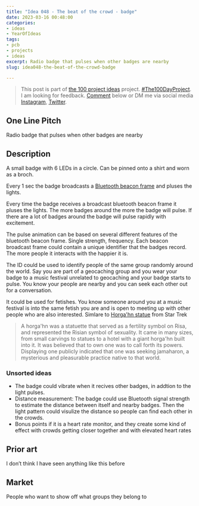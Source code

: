 ```yaml
---
title: "Idea 048 - The beat of the crowd - badge"
date: 2023-03-16 00:48:00
categories:
- ideas
- YearOfIdeas
tags:
- pcb
- projects
- ideas
excerpt: Radio badge that pulses when other badges are nearby
slug: idea048-the-beat-of-the-crowd-badge

---
```


> This post is part of [the 100 project ideas](/projects/2023-100-ideas/) project. [#The100DayProject](https://www.the100dayproject.org/). I am looking for feedback. <a href='#utterances-comments'>Comment</a> below or DM me via social media <a href="https://instagram.com/funvill" rel="nofollow noopener noreferrer"><i class="fab fa-fw fa-instagram" aria-hidden="true"></i><span class="label">Instagram</span></a>, <a href="https://twitter.com/funvill" rel="nofollow noopener noreferrer"><i class="fab fa-fw fa-twitter" aria-hidden="true"></i><span class="label">Twitter</span></a>.

## One Line Pitch

Radio badge that pulses when other badges are nearby

## Description

A small badge with 6 LEDs in a circle. Can be pinned onto a shirt and worn as a broch.

Every 1 sec the badge broadcasts a [Bluetooth beacon frame](https://www.pointr.tech/blog/beacons-everything-you-need-to-know) and pluses the lights.

Every time the badge receives a broadcast bluetooth beacon frame it pluses the lights. The more badges around the more the badge will pulse. If there are a lot of badges around the badge will pulse rapidly with excitement.

The pulse animation can be based on several different features of the bluetooth beacon frame. Single strength, frequency. Each beacon broadcast frame could contain a unique identifier that the badges record. The more people it interacts with the happier it is.

The ID could be used to identify people of the same group randomly around the world. Say you are part of a geocaching group and you wear your badge to a music festival unrelated to geocaching and your badge starts to pulse. You know your people are nearby and you can seek each other out for a conversation.

It could be used for fetishes. You know someone around you at a music festival is into the same fetish you are and is open to meeting up with other people who are also interested. Simlare to [Horga'hn statue](https://memory-alpha.fandom.com/wiki/Horga%27hn) from Star Trek

> A horga'hn was a statuette that served as a fertility symbol on Risa, and represented the Risian symbol of sexuality. It came in many sizes, from small carvings to statues to a hotel with a giant horga'hn built into it. It was believed that to own one was to call forth its powers. Displaying one publicly indicated that one was seeking jamaharon, a mysterious and pleasurable practice native to that world.

### Unsorted ideas

- The badge could vibrate when it recives other badges, in addtion to the light pulses.
- Distance measurement: The badge could use Bluetooth signal strength to estimate the distance between itself and nearby badges. Then the light pattern could visulize the distance so people can find each other in the crowds.
- Bonus points if it is a heart rate monitor, and they create some kind of effect with crowds getting closer together and with elevated heart rates

## Prior art

I don’t think I have seen anything like this before

## Market

People who want to show off what groups they belong to
